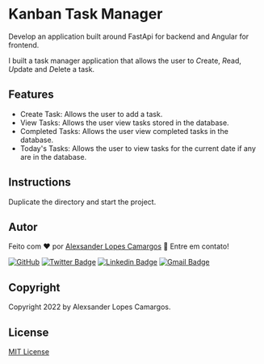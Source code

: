 # Kanban Task Manager

Develop an application built around FastApi for backend and Angular for frontend.

I built a task manager application that allows the user to *C*reate, *R*ead, *U*pdate and *D*elete a task.

## Features

- Create Task: Allows the user to add a task.
- View Tasks: Allows the user view tasks stored in the database.
- Completed Tasks: Allows the user view completed tasks in the database.
- Today's Tasks: Allows the user to view tasks for the current date if any are in the database.

## Instructions

Duplicate the directory and start the project.

## Autor

Feito com :heart: por [Alexsander Lopes Camargos](https://github.com/alexcamargos) :wave: Entre em contato!

[![GitHub](https://img.shields.io/badge/-AlexCamargos-1ca0f1?style=flat-square&labelColor=1ca0f1&logo=github&logoColor=white&link=https://github.com/alexcamargos)](https://github.com/alexcamargos)
[![Twitter Badge](https://img.shields.io/badge/-@alcamargos-1ca0f1?style=flat-square&labelColor=1ca0f1&logo=twitter&logoColor=white&link=https://twitter.com/alcamargos)](https://twitter.com/alcamargos)
[![Linkedin Badge](https://img.shields.io/badge/-alexcamargos-1ca0f1?style=flat-square&logo=Linkedin&logoColor=white&link=https://www.linkedin.com/in/alexcamargos/)](https://www.linkedin.com/in/alexcamargos/)
[![Gmail Badge](https://img.shields.io/badge/-alcamargos@vivaldi.net-1ca0f1?style=flat-square&labelColor=1ca0f1&logo=Gmail&logoColor=white&link=mailto:alcamargos@vivaldi.net)](mailto:alcamargos@vivaldi.net)

## Copyright

Copyright 2022 by Alexsander Lopes Camargos.

## License

[MIT License](LICENSE)
